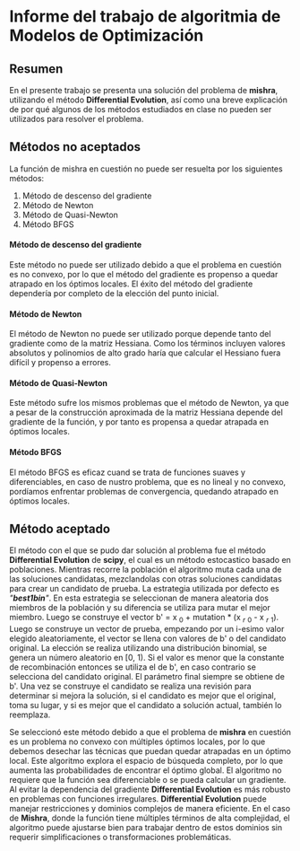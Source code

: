 # Informe del trabajo de algoritmia de Modelos de Optimización

## Resumen

En el presente trabajo se presenta una solución del problema de **mishra**, utilizando el método **Differential Evolution**, así como una breve explicación de por qué algunos de los métodos estudiados en clase no pueden ser utilizados para resolver el problema.

## Métodos no aceptados

La función de mishra en cuestión no puede ser resuelta por los siguientes métodos:

1. Método de descenso del gradiente
2. Método de Newton
3. Método de Quasi-Newton
4. Método BFGS

#### Método de descenso del gradiente

Este método no puede ser utilizado debido a que el problema en cuestión es no convexo, por lo que el método del gradiente es propenso a quedar atrapado en los óptimos locales. El éxito del método del gradiente dependería por completo de la elección del punto inicial.

#### Método de Newton

El método de Newton no puede ser utilizado porque depende tanto del gradiente como de la matriz Hessiana. Como los términos incluyen valores absolutos y polinomios de alto grado haría que calcular el Hessiano fuera difícil y propenso a errores.

#### Método de Quasi-Newton

Este método sufre los mismos problemas que el método de Newton, ya que a pesar de la construcción aproximada de la matriz Hessiana depende del gradiente de la función, y por tanto es propensa a quedar atrapada en óptimos locales.

#### Método BFGS

El método BFGS es eficaz cuand se trata de funciones suaves y diferenciables, en caso de nustro problema, que es no lineal y no convexo, pordíamos enfrentar problemas de convergencia, quedando atrapado en óptimos locales. 

## Método aceptado

El método con el que se pudo dar solución al problema fue el método **Differential Evolution** de **scipy**, el cual es un método estocastico basado en poblaciones. Mientras recorre la población el algoritmo muta cada una de las soluciones candidatas, mezclandolas con otras soluciones candidatas para crear un candidato de prueba. La estrategia utilizada por defecto es *"***best1bin***"*. En esta estrategia se seleccionan de manera aleatoria dos miembros de la población y su diferencia se utiliza para mutar el mejor miembro. Luego se construye el vector b' = x $_0$ + mutation * (x $_r$ $_0$ - x $_r$ $_1$). Luego se construye un vector de prueba, empezando por un i-esimo valor elegido aleatoriamente, el vector se llena con valores de b' o del candidato original. La elección se realiza utilizando una distribución binomial, se genera un número aleatorio en [0, 1). Si el valor es menor que la constante de recombinación entonces se utiliza el de b', en caso contrario se selecciona del candidato original. El parámetro final siempre se obtiene de b'. Una vez se construye el candidato se realiza una revisión para determinar si mejora la solución, si el candidato es mejor que el original, toma su lugar, y si es mejor que el candidato a solución actual, también lo reemplaza.

Se seleccionó este método debido a que el problema de **mishra** en cuestión es un problema no convexo con múltiples óptimos locales, por lo que debemos desechar las técnicas que puedan quedar atrapadas en un óptimo local. Este algoritmo explora el espacio de búsqueda completo, por lo que aumenta las probabilidades de encontrar el óptimo global. El algoritmo no requiere que la función sea diferenciable o se pueda calcular un gradiente. Al evitar la dependencia del gradiente **Differential Evolution** es más robusto en problemas con funciones irregulares. **Differential Evolution** puede manejar restricciones y dominios complejos de manera eficiente. En el caso de  **Mishra**, donde la función tiene múltiples términos de alta complejidad, el algoritmo puede ajustarse bien para trabajar dentro de estos dominios sin requerir simplificaciones o transformaciones problemáticas.
